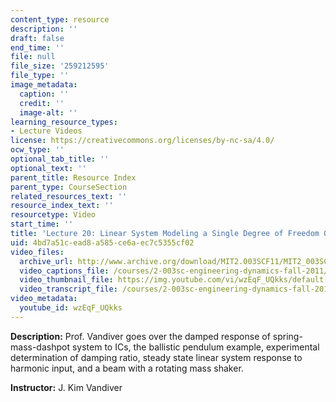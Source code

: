 ```yaml
---
content_type: resource
description: ''
draft: false
end_time: ''
file: null
file_size: '259212595'
file_type: ''
image_metadata:
  caption: ''
  credit: ''
  image-alt: ''
learning_resource_types:
- Lecture Videos
license: https://creativecommons.org/licenses/by-nc-sa/4.0/
ocw_type: ''
optional_tab_title: ''
optional_text: ''
parent_title: Resource Index
parent_type: CourseSection
related_resources_text: ''
resource_index_text: ''
resourcetype: Video
start_time: ''
title: 'Lecture 20: Linear System Modeling a Single Degree of Freedom Oscillator'
uid: 4bd7a51c-ead8-a585-ce6a-ec7c5355cf02
video_files:
  archive_url: http://www.archive.org/download/MIT2.003SCF11/MIT2_003SCF11_lec20_300k.mp4
  video_captions_file: /courses/2-003sc-engineering-dynamics-fall-2011/bd3b54cd58f051829fbf3ebba5ea6631_wzEqF_UQkks.vtt
  video_thumbnail_file: https://img.youtube.com/vi/wzEqF_UQkks/default.jpg
  video_transcript_file: /courses/2-003sc-engineering-dynamics-fall-2011/3fe4eef36975538ed766154b44621db2_wzEqF_UQkks.pdf
video_metadata:
  youtube_id: wzEqF_UQkks
---
```

**Description:** Prof. Vandiver goes over the damped response of spring-mass-dashpot system to ICs, the ballistic pendulum example, experimental determination of damping ratio, steady state linear system response to harmonic input, and a beam with a rotating mass shaker.

**Instructor:** J. Kim Vandiver